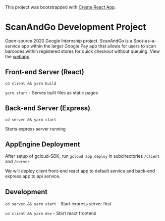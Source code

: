 This project was bootstrapped with [Create React App](https://github.com/facebook/create-react-app).

# ScanAndGo Development Project
Open-source 2020 Google Internship project. ScanAndGo is a Spot-as-a-service app within the larger Google Pay app that allows for users to scan barcodes within registered stores for quick checkout without queuing. View the [webapp](https://scan-and-go-for-gpay.an.r.appspot.com/).

## Front-end Server (React)

`cd client && yarn build`

`yarn start` - Serves built files as static pages

## Back-end Server (Express)

`cd server && yarn start`

Starts express server running

## AppEngine Deployment

After setup of gcloud-SDK, run `gcloud app deploy` in subdirectories `/client` and `/server`

We will deploy client front-end react app to default service and back-end express app to api service.

## Development

`cd server && yarn start` - Start express server first

`cd client && yarn dev` - Start react frontend
